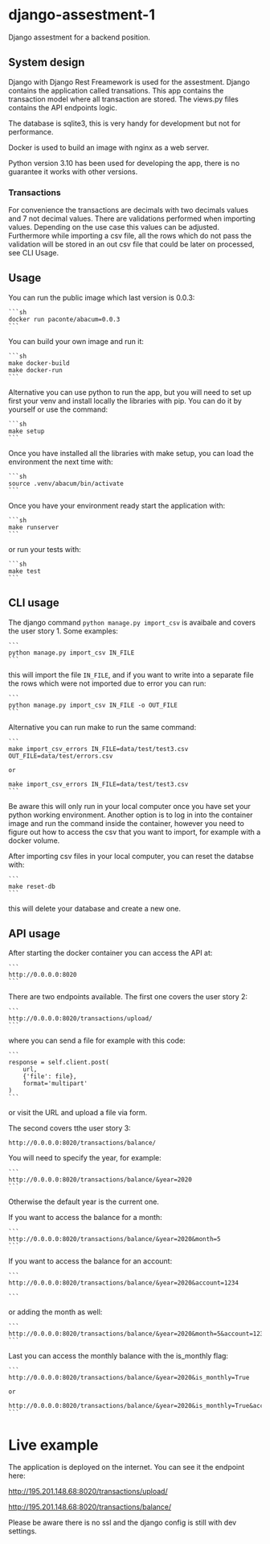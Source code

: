 # django-assestment-1
Django assestment for a backend position.

## System design
Django with Django Rest Freamework is used for the assestment.
Django contains the application called transations. This app contains the transaction model where all transaction are stored.
The views.py files contains the API endpoints logic.

The database is sqlite3, this is very handy for development but not for performance.

Docker is used to build an image with nginx as a web server.

Python version 3.10 has been used for developing the app, there is no guarantee it works with other versions.

### Transactions
For convenience the transactions are decimals with two decimals values and 7 not decimal values. There are validations performed when importing values.
Depending on the use case this values can be adjusted. Furthermore while importing a csv file, all the rows which do not pass the validation will be stored
in an out csv file that could be later on processed, see CLI Usage.

## Usage

You can run the public image which last version is 0.0.3:

    ```sh
    docker run paconte/abacum=0.0.3
    ```

You can build your own image and run it:

    ```sh
    make docker-build
    make docker-run
    ```

Alternative you can use python to run the app, but you will need to set up first your venv and install locally the libraries with pip.
You can do it by yourself or use the command:

    ```sh
    make setup
    ```

Once you have installed all the libraries with make setup, you can load the environment the next time with:

    ```sh
    source .venv/abacum/bin/activate
    ```

Once you have your environment ready start the application with:

    ```sh
    make runserver
    ```

or run your tests with:

    ```sh
    make test
    ```

## CLI usage

The django command `python manage.py import_csv` is avaibale and covers the user story 1. Some examples:

    ```
    python manage.py import_csv IN_FILE
    ```

this will import the file `IN_FILE`, and if you want to write into a separate file the rows which were not imported due to error you can run:

    ```
    python manage.py import_csv IN_FILE -o OUT_FILE
    ```

Alternative you can run make to run the same command:


    ```
    make import_csv_errors IN_FILE=data/test/test3.csv OUT_FILE=data/test/errors.csv

    or

    make import_csv_errors IN_FILE=data/test/test3.csv
    ```

Be aware this will only run in your local computer once you have set your python working environment. Another option is to log in into the container image and run the command inside the container, however you need to figure out how to access the csv that you want to import, for example with a docker volume.

After importing csv files in your local computer, you can reset the databse with:

    ```
    make reset-db
    ```

this will delete your database and create a new one.

## API usage
After starting the docker container you can access the API at:

    ```
    http://0.0.0.0:8020
    ```

There are two endpoints available. The first one covers the user story 2:

    ```
    http://0.0.0.0:8020/transactions/upload/
    ```

where you can send a file for example with this code:

    ```
    response = self.client.post(
        url,
        {'file': file},
        format='multipart'
    )
    ```

or visit the URL and upload a file via form.


The second covers tthe user story 3:

    http://0.0.0.0:8020/transactions/balance/


You will need to specify the year, for example:

    ```
    http://0.0.0.0:8020/transactions/balance/&year=2020
    ```
Otherwise the default year is the current one.


If you want to access the balance for a month:

    ```
    http://0.0.0.0:8020/transactions/balance/&year=2020&month=5
    ```

If you want to access the balance for an account:

    ```
    http://0.0.0.0:8020/transactions/balance/&year=2020&account=1234

    ```
or adding the month as well:

    ```
    http://0.0.0.0:8020/transactions/balance/&year=2020&month=5&account=1234
    ```

Last you can access the monthly balance with the is_monthly flag:

    ```
    http://0.0.0.0:8020/transactions/balance/&year=2020&is_monthly=True

    or

    http://0.0.0.0:8020/transactions/balance/&year=2020&is_monthly=True&account=1234
    ```

# Live example
The application is deployed on the internet. You can see it the endpoint here:

http://195.201.148.68:8020/transactions/upload/

http://195.201.148.68:8020/transactions/balance/

Please be aware there is no ssl and the django config is still with dev settings.